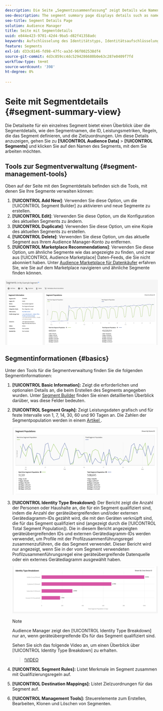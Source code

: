 ```yaml
---
description: Die Seite „Segmentzusammenfassung“ zeigt Details wie Namen, Eigenschaften im Segment, Regeln, Leistungsdaten und Informationen zur Zielzuordnung an.
seo-description: The segment summary page displays details such as name, traits in the segment, rules, performance data, and destination mapping information.
seo-title: Segment Details Page
solution: Audience Manager
title: Seite mit Segmentdetails
uuid: e844e423-9701-42d4-9ba5-d82f41358adc
keywords: Aufschlüsselung des Identitätstyps, Identitätsaufschlüsselung, Berichte zur Zielgruppen-Identität, geräteübergreifend, geräteübergreifende ID, Geräte-ID
feature: Segments
exl-id: d33c8146-fd98-47fc-aa3d-96f002538df4
source-git-commit: 4d3c859cc4dc5294286680b0e63c287e0409f7fd
workflow-type: tm+mt
source-wordcount: '398'
ht-degree: 0%

---
```


# Seite mit Segmentdetails {#segment-summary-view}

Die Detailseite für ein einzelnes Segment bietet einen Überblick über die Segmentdetails, wie den Segmentnamen, die ID, Leistungsmetriken, Regeln, die das Segment definieren, und die Zielzuordnungen. Um diese Details anzuzeigen, gehen Sie zu **[!UICONTROL Audience Data]** > **[!UICONTROL Segments]** und klicken Sie auf den Namen des Segments, mit dem Sie arbeiten möchten.

## Tools zur Segmentverwaltung {#segment-management-tools}

Oben auf der Seite mit den Segmentdetails befinden sich die Tools, mit denen Sie Ihre Segmente verwalten können:

1. **[!UICONTROL Add New]**: Verwenden Sie diese Option, um die [!UICONTROL Segment Builder] zu aktivieren und neue Segmente zu erstellen.
2. **[!UICONTROL Edit]**: Verwenden Sie diese Option, um die Konfiguration des aktuellen Segments zu ändern.
3. **[!UICONTROL Duplicate]**: Verwenden Sie diese Option, um eine Kopie des aktuellen Segments zu erstellen.
4. **[!UICONTROL Delete]**: Verwenden Sie diese Option, um das aktuelle Segment aus Ihrem Audience Manager-Konto zu entfernen.
5. **[!UICONTROL Marketplace Recommendations]**: Verwenden Sie diese Option, um ähnliche Segmente wie das angezeigte zu finden, und zwar aus [!UICONTROL Audience Marketplace] Daten-Feeds, die Sie nicht abonniert haben. Unter [Audience Marketplace für Datenkäufer](../audience-marketplace/marketplace-data-buyers/marketplace-data-buyers.md) erfahren Sie, wie Sie auf dem Marketplace navigieren und ähnliche Segmente finden können.

![basic-segment-information](assets/basic-segment-information.png)

## Segmentinformationen {#basics}

Unter den Tools für die Segmentverwaltung finden Sie die folgenden Segmentinformationen:

1. **[!UICONTROL Basic Information]:** Zeigt die erforderlichen und optionalen Details an, die beim Erstellen des Segments angegeben wurden. Unter [Segment Builder](segment-builder.md) finden Sie einen detaillierten Überblick darüber, was diese Felder bedeuten.
2. **[!UICONTROL Segment Graph]:** Zeigt Leistungsdaten grafisch und für feste Intervalle von 1, 7, 14, 30, 60 und 90 Tagen an. Die Zahlen der Segmentpopulation werden in einem [ Artikel ](../../features/segments/segment-builder-data.md).

   ![segments-graph](assets/segment-graph.png)

3. **[!UICONTROL Identity Type Breakdown]:** Der Bericht zeigt die Anzahl der Personen oder Haushalte an, die für ein Segment qualifiziert sind, indem die Anzahl der geräteübergreifenden und/oder externen Gerätediagramm-IDs gezählt wird, die mit den Geräten verknüpft sind, die für das Segment qualifiziert sind (angezeigt durch die [!UICONTROL Total Segment Population]). Die in diesem Bericht angezeigten geräteübergreifenden IDs und externen Gerätediagramm-IDs werden verwendet, um Profile mit der Profilzusammenführungsregel zusammenzuführen, die das Segment verwendet. Dieser Bericht wird nur angezeigt, wenn Sie in der vom Segment verwendeten Profilzusammenführungsregel eine geräteübergreifende Datenquelle oder ein externes Gerätediagramm ausgewählt haben.

   ![segments-graph](assets/segment-type.png)

   >[!NOTE]
   >
   >Audience Manager zeigt den [!UICONTROL Identity Type Breakdown] nur an, wenn geräteübergreifende IDs für das Segment qualifiziert sind.

   Sehen Sie sich das folgende Video an, um einen Überblick über [!UICONTROL Identity Type Breakdown] zu erhalten.
   >[!VIDEO](https://video.tv.adobe.com/v/32712?captions=ger)

4. **[!UICONTROL Segment Rules]:** Listet Merkmale im Segment zusammen mit Qualifizierungsregeln auf.
5. **[!UICONTROL Destination Mappings]:** Listet Zielzuordnungen für das Segment auf.
6. **[!UICONTROL Management Tools]:** Steuerelemente zum Erstellen, Bearbeiten, Klonen und Löschen von Segmenten.
